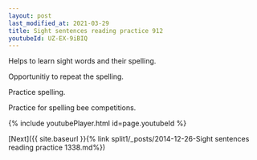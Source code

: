 ```yaml
---
layout: post
last_modified_at: 2021-03-29
title: Sight sentences reading practice 912
youtubeId: UZ-EX-9iBIQ
---
```

 
 
Helps to learn sight words and their spelling.

Opportunitiy to repeat the spelling. 

Practice spelling. 
 
Practice for spelling bee competitions. 
 
{% include youtubePlayer.html id=page.youtubeId %}
 
 

[Next]({{ site.baseurl }}{% link  split1/_posts/2014-12-26-Sight sentences reading practice 1338.md%})
 
